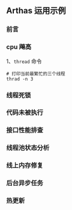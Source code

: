 ## Arthas 运用示例
### 前言
### cpu 飚高
1、`thread` 命令
```shell
# 打印当前最繁忙的三个线程
thrad -n 3
```
### 线程死锁
### 代码未被执行
### 接口性能排查
### 线程池状态分析
### 线上内存修复
### 后台异步任务
### 热更新